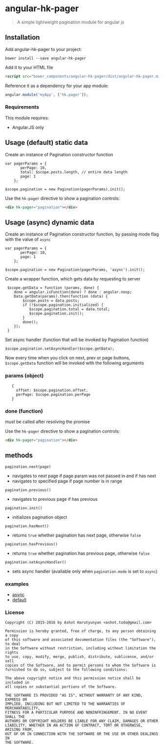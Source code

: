 # angular-hk-pager

> A simple lightweight pagination module for angular js


## Installation

Add angular-hk-pager to your project:

```
bower install --save angular-hk-pager
```

Add it to your HTML file

```html
<script src="bower_components/angular-hk-pager/dist/angular-hk-pager.min.js"></script>
```

Reference it as a dependency for your app module:

```js
angular.module('myApp', ['hk.pager']);
```

### Requirements

This module requires:

* Angular.JS only

## Usage (default) static data

Create an instance of Pagination constructor function

```
var pagerParams = {
       perPage: 10,
       total: $scope.posts.length, // entire data length 
       page: 1
    };
```

```
$scope.pagination = new Pagination(pagerParams).init();
```


Use the `hk-pager` directive to show a pagination controls:

```html
<div hk-pager="pagination"></div>
```

## Usage (async) dynamic data

Create an instance of Pagination constructor function, by passing mode flag with the value of `async`

```
var pagerParams = {
       perPage: 10, 
       page: 1
    };
```

```
$scope.pagination = new Pagination(pagerParams, 'async').init();
```

Create a wrapper function, which gets data by requesting to server

```
 $scope.getData = function (params, done) {
    done = angular.isFunction(done) ? done : angular.noop;
    Data.getData(params).then(function (data) {
        $scope.posts = data.posts;
        if (!$scope.pagination.initialized) {
           $scope.pagination.total = data.total;
           $scope.pagination.init();
        }
        done();
    });
 }
```


Set async handler (function that will be invoked by Pagination function)

```
$scope.pagination.setAsyncHandler($scope.getData);
```

Now every time when you click on next, prev or page buttons, 
`$scope.getData` function will be invoked with the following arguments

### params (object)
```
   {
     offset: $scope.pagination.offset,
     perPage: $scope.pagination.perPage
   } 
```

### done (function)
must be called after resolving the promise


Use the `hk-pager` directive to show a pagination controls:

```html
<div hk-pager="pagination"></div>
```

## methods

`pagination.next(page)`
 * navigates to next page if page param was not passed in and if has next
 * navigates to specified page if page number is in range
 
`pagination.previous()`
  * navigates to previous page if has previous
  
`pagination.init()`
  * initializes pagination object
  
`pagination.hasNext()`
  * returns `true` whether pagination has next page, otherwise `false`
  
`pagination.hasPrevious()`
  * returns `true` whether pagination has previous page,  otherwise `false`
  
`pagination.setAsyncHandler()`
  * sets async handler (available only when `pagination.mode` is set to `async`)
  

### examples

* [async](example/async-paging.html)
* [default](example/default-paging.html)
  
  

### License
```
Copyright (C) 2015-2016 by Ashot Harutyunyan <ashot.todo@gmail.com>

Permission is hereby granted, free of charge, to any person obtaining a copy
of this software and associated documentation files (the "Software"), to deal
in the Software without restriction, including without limitation the rights
to use, copy, modify, merge, publish, distribute, sublicense, and/or sell
copies of the Software, and to permit persons to whom the Software is
furnished to do so, subject to the following conditions:

The above copyright notice and this permission notice shall be included in
all copies or substantial portions of the Software.

THE SOFTWARE IS PROVIDED "AS IS", WITHOUT WARRANTY OF ANY KIND, EXPRESS OR
IMPLIED, INCLUDING BUT NOT LIMITED TO THE WARRANTIES OF MERCHANTABILITY,
FITNESS FOR A PARTICULAR PURPOSE AND NONINFRINGEMENT. IN NO EVENT SHALL THE
AUTHORS OR COPYRIGHT HOLDERS BE LIABLE FOR ANY CLAIM, DAMAGES OR OTHER
LIABILITY, WHETHER IN AN ACTION OF CONTRACT, TORT OR OTHERWISE, ARISING FROM,
OUT OF OR IN CONNECTION WITH THE SOFTWARE OR THE USE OR OTHER DEALINGS IN
THE SOFTWARE.

```